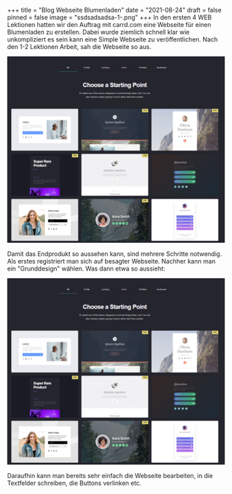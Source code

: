 +++
title = "Blog Webseite Blumenladen"
date = "2021-08-24"
draft = false
pinned = false
image = "ssdsadsadsa-1-.png"
+++
In den ersten 4 WEB Lektionen hatten wir den Auftrag mit carrd.com eine Webseite für einen Blumenladen zu erstellen. Dabei wurde ziemlich schnell klar wie unkompliziert es sein kann eine Simple Webseite zu veröffentlichen. Nach den 1-2 Lektionen Arbeit, sah die Webseite so aus.

![](unbenannt.png "Screenshot Webseite")

Damit das Endprodukt so aussehen kann, sind mehrere Schritte notwendig. Als erstes registriert man sich auf besagter Webseite. Nachher kann man ein "Grunddesign" wählen. Was dann etwa so aussieht:

![](unbenannt.png "Wahl des Grunddesigns")

Daraufhin kann man bereits sehr einfach die Webseite bearbeiten, in die Textfelder schreiben, die Buttons verlinken etc.